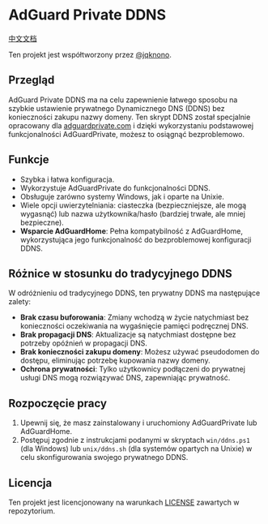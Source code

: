 # AdGuard Private DDNS

[中文文档](readme.zh-cn.md)

Ten projekt jest współtworzony przez [@jqknono](https://github.com/jqknono).

## Przegląd

AdGuard Private DDNS ma na celu zapewnienie łatwego sposobu na szybkie ustawienie prywatnego Dynamicznego DNS (DDNS) bez konieczności zakupu nazwy domeny. Ten skrypt DDNS został specjalnie opracowany dla [adguardprivate.com](https://adguardprivate.com) i dzięki wykorzystaniu podstawowej funkcjonalności AdGuardPrivate, możesz to osiągnąć bezproblemowo.

## Funkcje

- Szybka i łatwa konfiguracja.
- Wykorzystuje AdGuardPrivate do funkcjonalności DDNS.
- Obsługuje zarówno systemy Windows, jak i oparte na Unixie.
- Wiele opcji uwierzytelniania: ciasteczka (bezpieczniejsze, ale mogą wygasnąć) lub nazwa użytkownika/hasło (bardziej trwałe, ale mniej bezpieczne).
- **Wsparcie AdGuardHome**: Pełna kompatybilność z AdGuardHome, wykorzystująca jego funkcjonalność do bezproblemowej konfiguracji DDNS.

## Różnice w stosunku do tradycyjnego DDNS

W odróżnieniu od tradycyjnego DDNS, ten prywatny DDNS ma następujące zalety:

- **Brak czasu buforowania**: Zmiany wchodzą w życie natychmiast bez konieczności oczekiwania na wygaśnięcie pamięci podręcznej DNS.
- **Brak propagacji DNS**: Aktualizacje są natychmiast dostępne bez potrzeby opóźnień w propagacji DNS.
- **Brak konieczności zakupu domeny**: Możesz używać pseudodomen do dostępu, eliminując potrzebę kupowania nazwy domeny.
- **Ochrona prywatności**: Tylko użytkownicy podłączeni do prywatnej usługi DNS mogą rozwiązywać DNS, zapewniając prywatność.

## Rozpoczęcie pracy

1. Upewnij się, że masz zainstalowany i uruchomiony AdGuardPrivate lub AdGuardHome.
2. Postępuj zgodnie z instrukcjami podanymi w skryptach `win/ddns.ps1` (dla Windows) lub `unix/ddns.sh` (dla systemów opartych na Unixie) w celu skonfigurowania swojego prywatnego DDNS.

## Licencja

Ten projekt jest licencjonowany na warunkach [LICENSE](LICENSE) zawartych w repozytorium.